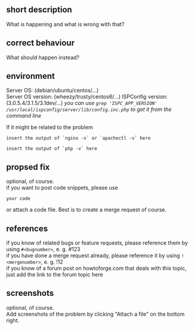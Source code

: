 ## short description
What is happening and what is wrong with that?

## correct behaviour
What should happen instead?

## environment
Server OS: (debian/ubuntu/centos/...)  
Server OS version: (wheezy/trusty/centos6/...)
ISPConfig version: (3.0.5.4/3.1.5/3.1dev/...)
_you can use `grep 'ISPC_APP_VERSION' /usr/local/ispconfig/server/lib/config.inc.php` to get it from the command line_

If it might be related to the problem  
```
insert the output of `nginx -v` or `apachectl -v` here
```
```
insert the output of `php -v` here
```

## propsed fix
optional, of course.  
if you want to post code snippets, please use  
```  
your code  
```
or attach a code file. Best is to create a merge request of course.  

## references
if you know of related bugs or feature requests, please reference them by using `#<bugnumber>`, e. g. #123  
if you have done a merge request already, please reference it by using `!<mergenumber>`, e. g. !12  
if you know of a forum post on howtoforge.com that deals with this topic, just add the link to the forum topic here

## screenshots
optional, of course.  
Add screenshots of the problem by clicking "Attach a file" on the bottom right.
